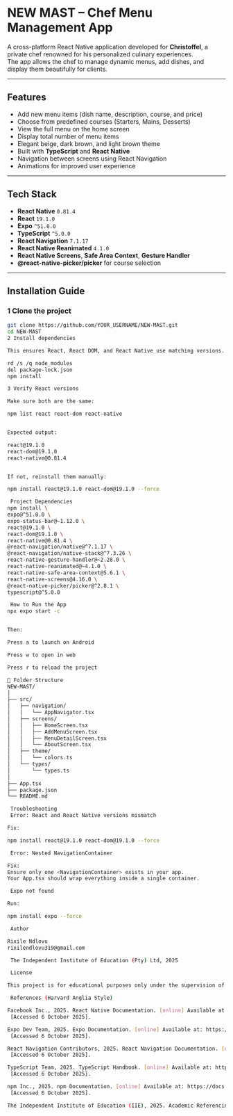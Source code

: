 # NEW MAST – Chef Menu Management App

A cross-platform React Native application developed for **Christoffel**, a private chef renowned for his personalized culinary experiences.  
The app allows the chef to manage dynamic menus, add dishes, and display them beautifully for clients.

---

##  Features
- Add new menu items (dish name, description, course, and price)
- Choose from predefined courses (Starters, Mains, Desserts)
- View the full menu on the home screen
- Display total number of menu items
- Elegant beige, dark brown, and light brown theme
- Built with **TypeScript** and **React Native**
- Navigation between screens using React Navigation
- Animations for improved user experience

---

##  Tech Stack
- **React Native** `0.81.4`
- **React** `19.1.0`
- **Expo** `^51.0.0`
- **TypeScript** `^5.0.0`
- **React Navigation** `7.1.17`
- **React Native Reanimated** `4.1.0`
- **React Native Screens**, **Safe Area Context**, **Gesture Handler**
- **@react-native-picker/picker** for course selection

---

## Installation Guide

### 1️ Clone the project
```bash
git clone https://github.com/YOUR_USERNAME/NEW-MAST.git
cd NEW-MAST
2️ Install dependencies

This ensures React, React DOM, and React Native use matching versions.

rd /s /q node_modules
del package-lock.json
npm install

3️ Verify React versions

Make sure both are the same:

npm list react react-dom react-native


Expected output:

react@19.1.0
react-dom@19.1.0
react-native@0.81.4


If not, reinstall them manually:

npm install react@19.1.0 react-dom@19.1.0 --force

 Project Dependencies
npm install \
expo@^51.0.0 \
expo-status-bar@~1.12.0 \
react@19.1.0 \
react-dom@19.1.0 \
react-native@0.81.4 \
@react-navigation/native@^7.1.17 \
@react-navigation/native-stack@^7.3.26 \
react-native-gesture-handler@~2.28.0 \
react-native-reanimated@~4.1.0 \
react-native-safe-area-context@5.6.1 \
react-native-screens@4.16.0 \
@react-native-picker/picker@^2.8.1 \
typescript@^5.0.0

 How to Run the App
npx expo start -c


Then:

Press a to launch on Android

Press w to open in web

Press r to reload the project

🧩 Folder Structure
NEW-MAST/
│
├── src/
│   ├── navigation/
│   │   └── AppNavigator.tsx
│   ├── screens/
│   │   ├── HomeScreen.tsx
│   │   ├── AddMenuScreen.tsx
│   │   ├── MenuDetailScreen.tsx
│   │   └── AboutScreen.tsx
│   ├── theme/
│   │   └── colors.ts
│   └── types/
│       └── types.ts
│
├── App.tsx
├── package.json
└── README.md

 Troubleshooting
 Error: React and React Native versions mismatch

Fix:

npm install react@19.1.0 react-dom@19.1.0 --force

 Error: Nested NavigationContainer

Fix:
Ensure only one <NavigationContainer> exists in your app.
Your App.tsx should wrap everything inside a single container.

 Expo not found

Run:

npm install expo --force

 Author

Rixile Ndlovu
rixilendlovu319@gmail.com

 The Independent Institute of Education (Pty) Ltd, 2025

 License

This project is for educational purposes only under the supervision of The Independent Institute of Education (Pty) Ltd (IIE).

 References (Harvard Anglia Style)

Facebook Inc., 2025. React Native Documentation. [online] Available at: https://reactnative.dev/docs
 [Accessed 6 October 2025].

Expo Dev Team, 2025. Expo Documentation. [online] Available at: https://docs.expo.dev/
 [Accessed 6 October 2025].

React Navigation Contributors, 2025. React Navigation Documentation. [online] Available at: https://reactnavigation.org/docs/getting-started
 [Accessed 6 October 2025].

TypeScript Team, 2025. TypeScript Handbook. [online] Available at: https://www.typescriptlang.org/docs/
 [Accessed 6 October 2025].

npm Inc., 2025. npm Documentation. [online] Available at: https://docs.npmjs.com/
 [Accessed 6 October 2025].

The Independent Institute of Education (IIE), 2025. Academic Referencing Guidelines: Harvard Anglia Style. Johannesburg: IIE.
